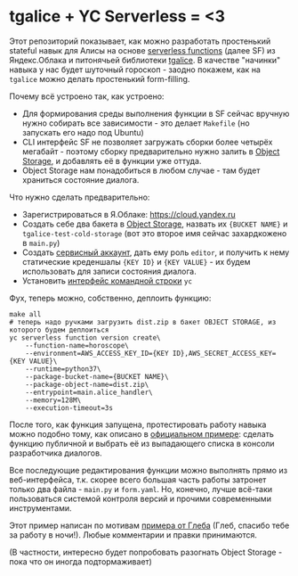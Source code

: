 
# tgalice + YC Serverless = <3

Этот репозиторий показывает, как можно разработать простенький stateful навык для Алисы 
на основе [serverless functions](https://cloud.yandex.ru/docs/serverless-functions/) (далее SF) 
из Яндекс.Облака и питонячьей библиотеки [tgalice](https://github.com/avidale/tgalice). 
В качестве "начинки" навыка у нас будет шуточный гороскоп - заодно покажем, как на `tgalice` можно делать
простенький form-filling.

Почему всё устроено так, как устроено:
* Для формирования среды выполнения функции в SF сейчас вручную нужно собирать все зависимости - 
это делает `Makefile` (но запускать его надо под Ubuntu)
* CLI интерфейс SF не позволяет загружать сборки более четырёх мегабайт - поэтому сборку предварительно
нужно залить в [Object Storage](https://cloud.yandex.ru/docs/storage/), и добавлять её в функции уже оттуда. 
* Object Storage нам понадобиться в любом случае - там будет храниться состояние диалога.

Что нужно сделать предварительно:
* Зарегистрироваться в Я.Облаке: https://cloud.yandex.ru
* Создать себе два бакета в [Object Storage](https://cloud.yandex.ru/docs/storage/), назвать их `{BUCKET NAME}` 
и `tgalice-test-cold-storage` (вот это второе имя сейчас захардкожено в `main.py`)
* Создать [сервисный аккаунт](https://cloud.yandex.ru/docs/iam/concepts/users/service-accounts),
дать ему роль `editor`, и получить к нему статические креденшалы `{KEY ID}` и `{KEY VALUE}` - 
их будем использовать для записи состояния диалога. 
* Установить [интерфейс командной строки](https://cloud.yandex.ru/docs/cli/quickstart) `yc`

Фух, теперь можно, собственно, деплоить функцию:

```
make all
# теперь надо ручками загрузить dist.zip в бакет OBJECT STORAGE, из которого будем деплоиться 
yc serverless function version create\
    --function-name=horoscope\
    --environment=AWS_ACCESS_KEY_ID={KEY ID},AWS_SECRET_ACCESS_KEY={KEY VALUE}\
    --runtime=python37\
    --package-bucket-name={BUCKET NAME}\
    --package-object-name=dist.zip\
    --entrypoint=main.alice_handler\
    --memory=128M\
    --execution-timeout=3s
```
После того, как функция запущена, протестировать работу навыка можно подобно тому, как описано в 
[официальном примере](https://cloud.yandex.ru/docs/serverless-functions/solutions/alice-skill): 
сделать функцию публичной и выбрать её из выпадающего списка в консоли разработчика диалогов.

Все последующие редактирования функции можно выполнять прямо из веб-интерфейса, т.к. скорее всего 
большая часть работы затронет только два файла - `main.py` и `form.yaml`. 
Но, конечно, лучше всё-таки пользоваться системой контроля версий и прочими современными инструментами.

Этот пример написан по мотивам [примера от Глеба](https://github.com/monsterzz/yc-serverless-python-deps) 
(Глеб, спасибо тебе за работу в ночи!). Любые комментарии и правки принимаются.

(В частности, интересно будет попробовать разогнать Object Storage - пока что он иногда подтормаживает)
